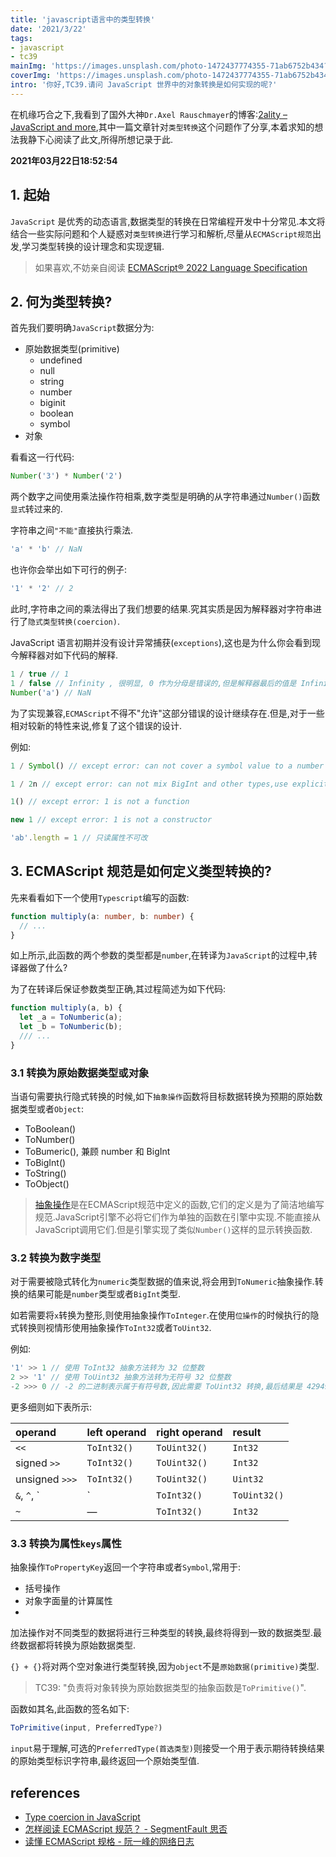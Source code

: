 ```yaml
---
title: 'javascript语言中的类型转换'
date: '2021/3/22'
tags:
- javascript
- tc39
mainImg: 'https://images.unsplash.com/photo-1472437774355-71ab6752b434?crop=entropy&cs=tinysrgb&fit=max&fm=jpg&ixid=MnwxNjUyNjZ8MHwxfHJhbmRvbXx8fHx8fHx8fDE2MTY0MTAxMzQ&ixlib=rb-1.2.1&q=80&w=1080'
coverImg: 'https://images.unsplash.com/photo-1472437774355-71ab6752b434?crop=entropy&cs=tinysrgb&fit=max&fm=jpg&ixid=MnwxNjUyNjZ8MHwxfHJhbmRvbXx8fHx8fHx8fDE2MTY0MTAxMzQ&ixlib=rb-1.2.1&q=80&w=400'
intro: '你好,TC39.请问 JavaScript 世界中的对象转换是如何实现的呢?'
---
```


在机缘巧合之下,我看到了国外大神`Dr.Axel Rauschmayer`的博客:[2ality – JavaScript and more](https://2ality.com/index.html),其中一篇文章针对`类型转换`这个问题作了分享,本着求知的想法我静下心阅读了此文,所得所想记录于此.

**2021年03月22日18:52:54**

## 1. 起始

`JavaScript` 是优秀的动态语言,数据类型的转换在日常编程开发中十分常见.本文将结合一些实际问题和个人疑惑对`类型转换`进行学习和解析,尽量从`ECMAScript规范`出发,学习类型转换的设计理念和实现逻辑.

> 如果喜欢,不妨亲自阅读 [ECMAScript® 2022 Language Specification](https://tc39.es/ecma262/multipage/)

## 2. 何为类型转换?

首先我们要明确`JavaScript`数据分为:

- 原始数据类型(primitive)
  - undefined
  - null
  - string
  - number
  - biginit
  - boolean
  - symbol
- 对象

看看这一行代码:

```js
Number('3') * Number('2')
```

两个数字之间使用乘法操作符相乘,数字类型是明确的从字符串通过`Number()`函数`显式`转过来的.

字符串之间`"不能"`直接执行乘法.

```js
'a' * 'b' // NaN
```

也许你会举出如下可行的例子:

```js
'1' * '2' // 2
```

此时,字符串之间的乘法得出了我们想要的结果.究其实质是因为解释器对字符串进行了`隐式类型转换(coercion)`.

JavaScript 语言初期并没有设计异常捕获(`exceptions`),这也是为什么你会看到现今解释器对如下代码的解释.

```js
1 / true // 1
1 / false // Infinity , 很明显, 0 作为分母是错误的,但是解释器最后的值是 Infinity
Number('a') // NaN 
```

为了实现兼容,`ECMAScript`不得不"允许"这部分错误的设计继续存在.但是,对于一些相对较新的特性来说,修复了这个错误的设计.

例如:

```JavaScript
1 / Symbol() // except error: can not cover a symbol value to a number

1 / 2n // except error: can not mix BigInt and other types,use explicit conversions

1() // except error: 1 is not a function

new 1 // except error: 1 is not a constructor

'ab'.length = 1 // 只读属性不可改
```



## 3. ECMAScript 规范是如何定义类型转换的?

先来看看如下一个使用`Typescript`编写的函数:

```typescript
function multiply(a: number, b: number) {
  // ...
}
```

如上所示,此函数的两个参数的类型都是`number`,在转译为`JavaScript`的过程中,转译器做了什么?

为了在转译后保证参数类型正确,其过程简述为如下代码:

```JavaScript
function multiply(a, b) {
  let _a = ToNumberic(a);
  let _b = ToNumberic(b);
  /// ...
}
```

### 3.1 转换为原始数据类型或对象

当语句需要执行隐式转换的时候,如下`抽象操作`函数将目标数据转换为预期的原始数据类型或者`Object`:

- ToBoolean()
- ToNumber()
- ToBumeric(), 兼顾 number 和 BigInt
- ToBigInt()
- ToString()
- ToObject()

> [抽象操作](https://tc39.es/ecma262/#sec-abstract-operations)是在ECMAScript规范中定义的函数,它们的定义是为了简洁地编写规范.JavaScript引擎不必将它们作为单独的函数在引擎中实现.不能直接从JavaScript调用它们.但是引擎实现了类似`Number()`这样的显示转换函数.

### 3.2 转换为数字类型

对于需要被隐式转化为`numeric`类型数据的值来说,将会用到`ToNumeric`抽象操作.转换的结果可能是`number`类型或者`BigInt`类型.

如若需要将`x`转换为整形,则使用抽象操作`ToInteger`.在使用`位操作`的时候执行的隐式转换则视情形使用抽象操作`ToInt32`或者`ToUint32`.

例如:

```js
'1' >> 1 // 使用 ToInt32 抽象方法转为 32 位整数
2 >> '1' // 使用 ToUint32 抽象方法转为无符号 32 位整数
-2 >>> 0 // -2 的二进制表示属于有符号数,因此需要 ToUint32 转换,最后结果是 4294967294
```

更多细则如下表所示:

| operand        | left operand | right operand | result   |
| :------------- | :----------- | :------------ | :------- |
| `<<`           | `ToInt32()`  | `ToUint32()`  | `Int32`  |
| signed `>>`    | `ToInt32()`  | `ToUint32()`  | `Int32`  |
| unsigned `>>>` | `ToInt32()`  | `ToUint32()`  | `Uint32` |
| `&`, `^`, `|`  | `ToInt32()`  | `ToUint32()`  | `Int32`  |
| `~`            | —            | `ToInt32()`   | `Int32`  |



### 3.3 转换为属性`keys`属性

抽象操作`ToPropertyKey`返回一个字符串或者`Symbol`,常用于:

- 括号操作
- 对象字面量的计算属性
- 



加法操作对不同类型的数据将进行三种类型的转换,最终将得到一致的数据类型.最终数据都将转换为原始数据类型.

`{} + {}`将对两个空对象进行类型转换,因为`object`不是`原始数据(primitive)`类型.

> TC39: "负责将对象转换为原始数据类型的抽象函数是`ToPrimitive()`".

函数如其名,此函数的签名如下:

```javascript
ToPrimitive(input, PreferredType?)
```

`input`易于理解,可选的`PreferredType(首选类型)`则接受一个用于表示期待转换结果的原始类型标识字符串,最终返回一个原始类型值.



## references

- [Type coercion in JavaScript](https://2ality.com/2019/10/type-coercion.html)
- [怎样阅读 ECMAScript 规范？ - SegmentFault 思否](https://segmentfault.com/a/1190000019240609)
- [读懂 ECMAScript 规格 - 阮一峰的网络日志](http://www.ruanyifeng.com/blog/2015/11/ecmascript-specification.html)


